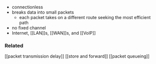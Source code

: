 - connectionless
- breaks data into small packets
	- each packet takes on a different route seeking the most efficient path
- no fixed channel
- Internet, [[LAN]]s, [[WAN]]s, and [[VoIP]]

### Related
[[packet transmission delay]]
[[store and forward]]
[[packet queueing]]